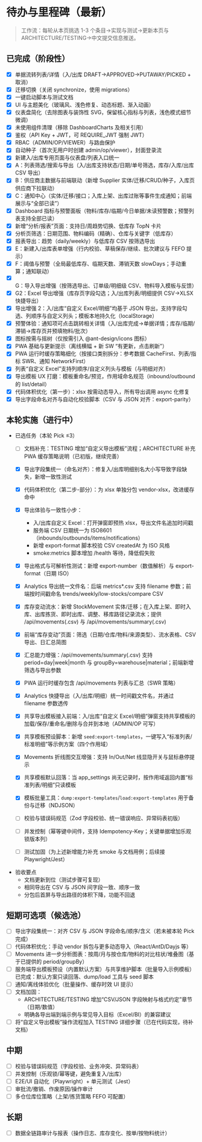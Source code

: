 # 待办与里程碑（最新）

> 工作流：每轮从本页挑选 1-3 个条目→实现与测试→更新本页与 ARCHITECTURE/TESTING→中文提交信息推送。

## 已完成（阶段性）
- [x] 单据流转列表/详情（入/出库 DRAFT→APPROVED→PUTAWAY/PICKED + 取消）
- [x] 迁移切换（关闭 synchronize，使用 migrations）
- [x] 一键启动脚本与测试文档
- [x] UI 与主题美化（玻璃风、浅色修复、动态标题、渐入动画）
- [x] 仪表盘简化（去除图表与装饰性 SVG，保留核心指标与列表，浅色模式细节微调）
- [x] 未使用组件清理（移除 DashboardCharts 及相关引用）
- [x] 鉴权（API Key + JWT，可 REQUIRE_JWT 强制 JWT）
- [x] RBAC（ADMIN/OP/VIEWER）与路由保护
- [x] 自动种子（首次无用户时创建 admin/op/viewer），封面登录流
- [x] 新建入/出库专用页面与仪表盘/列表入口统一
- [x] A：列表筛选/搜索与导出（入/出库支持状态/日期/单号筛选，库存/入库/出库 CSV 导出）
- [x] B：供应商主数据与前端联动（新增 Supplier 实体/迁移/CRUD/种子，入库页供应商下拉联动）
- [x] C：通知中心（实体/迁移/接口；入库上架、出库过账等事件生成通知；前端展示与“全部已读”）
- [x] Dashboard 指标与预警面板（物料/库存/临期/今日单据/未读预警数；预警列表支持全部已读）
- [x] 新增“分析/报表”页面：支持日/周趋势切换、低库存 TopN 卡片
- [x] 分析页筛选：日期范围、物料编码（精确）、仓库与关键字（低库存）
- [x] 报表导出：趋势（daily/weekly）与低库存 CSV 按筛选导出
- [x] E：新建入/出库表单增强（行内校验、草稿保存/继续、批次建议与 FEFO 提示）
- [x] F：阈值与预警（全局最低库存、临期天数、滞销天数 slowDays；手动重算；通知联动）
- [x] G：导入导出增强（按筛选导出、订单级/明细级 CSV、物料导入模板与反馈）
- [x] G2：Excel 导出增强（库存页字段勾选；入/出库列表/明细提供 CSV→XLSX 快捷导出）
- [x] 导出增强 2：入/出库“自定义 Excel/明细”均基于 JSON 导出，支持字段勾选、列顺序与自定义列头；模板本地持久化（localStorage）
- [x] 预警体验：通知项可点击跳转相关详情（入/出库完成→单据详情；库存/临期/滞销→库存页并预填物料/批次）
- [x] 图标按需与摇树（仅按需引入 @ant-design/icons 图标）
- [x] PWA 基础与更新提示（离线横幅 + 新 SW “有更新，点击刷新”）
- [x] PWA 运行时缓存策略细化（按接口类别拆分：参考数据 CacheFirst、列表/指标 SWR、通知 NetworkFirst）
- [x] 列表“自定义 Excel”支持列顺序/自定义列头与模板（与明细对齐）
- [x] 导出模板 UX 打磨：模板重命名/预览，作用域命名规范（inbound/outbound 的 list/detail）
- [x] 代码体积优化（第一步）：xlsx 按需动态导入，所有导出调用 async 化修复
- [x] 导出字段命名对齐与自动化校验脚本（CSV 与 JSON 对齐：export-parity）

## 本轮实施（进行中）
- 已选任务（本轮 Pick ≤3）
  - [ ] 文档补充：TESTING 增加“自定义导出模板”流程；ARCHITECTURE 补充 PWA 缓存策略说明（已初版，继续完善）
  - [x] 导出字段集统一（命名对齐）：修复入/出库明细别名大小写导致字段缺失，新增一致性测试
  - [x] 代码体积优化（第二步-部分）：为 xlsx 单独分包 vendor-xlsx，改进缓存命中
  - [x] 导出体验与一致性小步：
    - 入/出库自定义 Excel：打开弹窗即预热 xlsx，导出文件名追加时间戳
    - 服务端 CSV 日期统一为 ISO8601（inbounds/outbounds/items/notifications）
    - 新增 export-format 脚本校验 CSV createdAt 为 ISO 风格
    - smoke:metrics 脚本增加 /health 等待，降低假失败
  - [x] 导出格式与可解析性测试：新增 export-number（数值解析）与 export-format（日期 ISO）
  - [x] Analytics 导出统一文件名：后端 metrics*.csv 支持 filename 参数；前端按时间戳命名 trends/weekly/low-stocks/compare CSV
  - [x] 库存变动流水：新增 StockMovement 实体/迁移；在入库上架、即时入库、出库拣货、即时出库、调整、移库路径记录流水；提供 /api/movements(.csv) 与 /api/movements/summary(.csv)
  - [x] 前端“库存变动”页面：筛选（日期/仓库/物料/来源类型）、流水表格、CSV 导出、日汇总简图
  - [x] 汇总能力增强：/api/movements/summary(.csv) 支持 period=day|week|month 与 groupBy=warehouse|material；前端新增筛选与导出参数
  - [x] PWA 运行时缓存包含 /api/movements 列表与汇总（SWR 策略）
  - [x] Analytics 快捷导出（入/出库/明细）统一时间戳文件名，并通过 filename 参数透传
  - [x] 共享导出模板接入前端：入/出库“自定义 Excel/明细”弹窗支持共享模板的加载/保存/重命名/删除与合并到本地（ADMIN/OP 可写）
  - [x] 共享模板预设脚本：新增 `seed:export-templates`，一键写入“标准列表/标准明细”等示例方案（四个作用域）
  - [x] Movements 折线图交互增强：支持 In/Out/Net 线显隐开关与鼠标悬停提示
  - [x] 共享模板默认回落：当 app_settings 尚无记录时，按作用域返回内置“标准列表/明细”只读模板
  - [x] 模板批量工具：`dump:export-templates`/`load:export-templates` 用于备份与迁移（NDJSON）

  - [ ] 校验与错误码规范（Zod 字段校验、统一错误响应、异常码表初版）
  - [ ] 并发控制（幂等键中间件，支持 Idempotency-Key；关键单据增加乐观锁版本列）
  - [ ] 测试加固（为上述新增能力补充 smoke 与文档用例；后续接 Playwright/Jest）

- 验收要点
  - 文档更新到位（测试步骤可复现）
  - 相同导出在 CSV 与 JSON 间字段一致、顺序一致
  - 分包后首屏与导出路径的体积下降，功能不回退

## 短期可选项（候选池）
- [ ] 导出字段集统一：对齐 CSV 与 JSON 字段命名/顺序/含义（若未被本轮 Pick 完成）
- [ ] 代码体积优化：手动 vendor 拆包与更多动态导入（React/AntD/Dayjs 等）
- [ ] Movements 进一步分析图表：按周/月与按仓库/物料的对比柱状/堆叠图（基于已提供的 period/groupBy）
- [ ] 服务端导出模板预设（内置默认方案）与共享维护脚本（批量导入示例模板）
  已完成：默认方案只读回落、dump/load 工具与 seed 脚本
- [ ] 通知/离线体验优化（批量操作、缓存时效 UI 提示）
 - [ ] 文档加固：
   - ARCHITECTURE/TESTING 增加“CSV/JSON 字段映射与格式约定”章节（日期/数值）
   - 明确各导出端到端示例与常见导入目标（Excel/BI）的兼容建议
  - [ ] 将“自定义导出模板”操作流程加入 TESTING 详细步骤（已在代码实现，待补文档）

## 中期
- [ ] 校验与错误码规范（字段校验、业务冲突、异常码表）
- [ ] 并发控制（乐观锁/幂等键，避免重复入/出库）
- [ ] E2E/UI 自动化（Playwright）+ 单元测试（Jest）
- [ ] 审批流/撤销、作废原因/操作审计
- [ ] 多仓位库位策略（上架/拣货策略 FEFO 可配置）

## 长期
- [ ] 数据全链路审计与报表（操作日志、库存变化、按单/按物料统计）